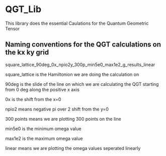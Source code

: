 # QGT_Lib
 This library does the essential Caulations for the Quantum Geometric Tensor




## Naming conventions for the QGT calculations on the kx ky grid

square_lattice_90deg_0x_npio2y_300p_min5e0_max1e2_g_results_linear

square_lattice is the Hamiltonion we are doing the calculation on

90deg is the slide of the line on which we are calculating the QGT starting from 0 deg along the positive x axis

0x is the shift from the x=0

npio2 means negative pi over 2 shift from the y=0

300 points means we are plotting 300 points on the line

min5e0 is the minimum omega value

max1e2 is the maximum omega value

linear means we are plotting the omega values seperated linearly

